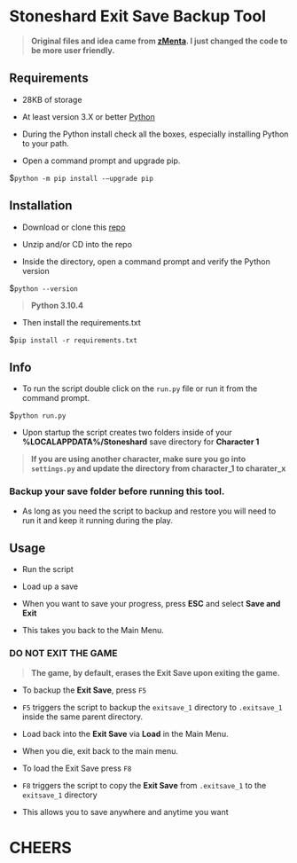# Stoneshard Exit Save Backup Tool

> **Original files and idea came from [zMenta](https://github.com/zMenta). I just changed the code to be more user friendly.**

## Requirements

- 28KB of storage

- At least version 3.X or better [Python](https://www.python.org/downloads/)

- During the Python install check all the boxes, especially installing Python to your path.

- Open a command prompt and upgrade pip.

$`python -m pip install -–upgrade pip`

## Installation

- Download or clone this [repo](https://github.com/ZeroOneZero/Stoneshard-Exit-Save-Backup-Tool.git)

- Unzip and/or CD into the repo

- Inside the directory, open a command prompt and verify the Python version

$`python --version`

> **Python 3.10.4** 

- Then install the requirements.txt

$`pip install -r requirements.txt`

## Info
- To run the script double click on the `run.py` file or run it from the command prompt.

$`python run.py`

- Upon startup the script creates two folders inside of your **%LOCALAPPDATA%/Stoneshard** save directory for **Character 1**

> **If you are using another character, make sure you go into `settings.py` and update the directory from character_1 to charater_x**

### **Backup your save folder before running this tool.**

- As long as you need the script to backup and restore you will need to run it and keep it running during the play.

## Usage

- Run the script

- Load up a save

- When you want to save your progress, press **ESC** and select **Save and Exit**

- This takes you back to the Main Menu.

### **DO NOT EXIT THE GAME**

> **The game, by default, erases the Exit Save upon exiting the game.**

- To backup the **Exit Save**, press `F5`

- `F5` triggers the script to backup the `exitsave_1` directory to `.exitsave_1` inside the same parent directory.

- Load back into the **Exit Save** via **Load** in the Main Menu.

- When you die, exit back to the main menu.

- To load the Exit Save press `F8`

- `F8` triggers the script to copy the **Exit Save** from `.exitsave_1` to the `exitsave_1` directory

- This allows you to save anywhere and anytime you want

# CHEERS


